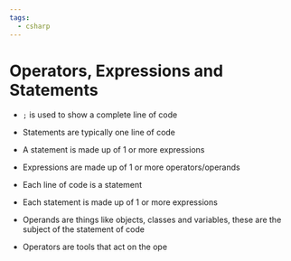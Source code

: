 ```yaml
---
tags:
  - csharp
---
```

# Operators, Expressions and Statements


* `;` is used to show a complete line of code
* Statements are typically one line of code
* A statement is made up of 1 or more expressions
* Expressions are made up of 1 or more operators/operands

* Each line of code is a statement
* Each statement is made up of 1 or more expressions

* Operands are things like objects, classes and variables, these are the subject of the statement of code
* Operators are tools that act on the ope